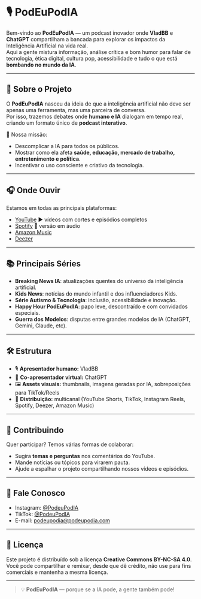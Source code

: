 # 🎙️ PodEuPodIA  

Bem-vindo ao **PodEuPodIA** — um podcast inovador onde **VladBB** e **ChatGPT** compartilham a bancada para explorar os impactos da Inteligência Artificial na vida real.  
Aqui a gente mistura informação, análise crítica e bom humor para falar de tecnologia, ética digital, cultura pop, acessibilidade e tudo o que está **bombando no mundo da IA**.  

---

## 🚀 Sobre o Projeto  

O **PodEuPodIA** nasceu da ideia de que a inteligência artificial não deve ser apenas uma ferramenta, mas uma parceira de conversa.  
Por isso, trazemos debates onde **humano e IA** dialogam em tempo real, criando um formato único de **podcast interativo**.  

🎯 Nossa missão:  
- Descomplicar a IA para todos os públicos.  
- Mostrar como ela afeta **saúde, educação, mercado de trabalho, entretenimento e política**.  
- Incentivar o uso consciente e criativo da tecnologia.  

---

## 🎧 Onde Ouvir  

Estamos em todas as principais plataformas:  

- [YouTube](https://youtube.com/@PodEu_PodIa) ▶️ vídeos com cortes e episódios completos  
- [Spotify](https://open.spotify.com/user/31r22jiqmkdjzlhjmd3qptd3t6fi) 🎵 versão em áudio  
- [Amazon Music](https://podcasters.amazon.com/podcasts/72a85356-fdf8-4e00-b0ec-d4bde77e348b)  
- [Deezer](https://www.deezer.com/search/Podeupodia/)  

---

## 📚 Principais Séries  

- **Breaking News IA**: atualizações quentes do universo da inteligência artificial.  
- **Kids News**: notícias do mundo infantil e dos influenciadores Kids.  
- **Série Autismo & Tecnologia**: inclusão, acessibilidade e inovação.  
- **Happy Hour PodEuPodIA**: papo leve, descontraído e com convidados especiais.  
- **Guerra dos Modelos**: disputas entre grandes modelos de IA (ChatGPT, Gemini, Claude, etc).  

---

## 🛠️ Estrutura  

- 🎙️ **Apresentador humano:** VladBB  
- 🤖 **Co-apresentador virtual:** ChatGPT  
- 🖼️ **Assets visuais:** thumbnails, imagens geradas por IA, sobreposições para TikTok/Reels  
- 📲 **Distribuição:** multicanal (YouTube Shorts, TikTok, Instagram Reels, Spotify, Deezer, Amazon Music)  

---

## 🤝 Contribuindo  

Quer participar? Temos várias formas de colaborar:  
- Sugira **temas e perguntas** nos comentários do YouTube.  
- Mande notícias ou tópicos para virarem pauta.  
- Ajude a espalhar o projeto compartilhando nossos vídeos e episódios.  

---

## 📢 Fale Conosco  

- Instagram: [@PodeuPodIA](https://instagram.com)  
- TikTok: [@PodeuPodIA](https://tiktok.com)  
- E-mail: podeupodia@podeupodia.com  

---

## 📜 Licença  

Este projeto é distribuído sob a licença **Creative Commons BY-NC-SA 4.0**.  
Você pode compartilhar e remixar, desde que dê crédito, não use para fins comerciais e mantenha a mesma licença.  

---

> 💡 **PodEuPodIA** — porque se a IA pode, a gente também pode!  
